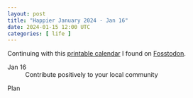 ```yaml
---
layout: post
title: "Happier January 2024 - Jan 16"
date: 2024-01-15 12:00 UTC
categories: [ life ]
---
```


Continuing with this [printable calendar] I found on [Fosstodon].

  [printable calendar]: https://actionforhappiness.org/sites/default/files/calendar_download/pdf/Jan%202024.pdf
  [Fosstodon]: https://fosstodon.org

<dl>
  <dt>Jan 16</dt>
  <dd>Contribute positively to your local community</dd>
</dl>

<dl>
  <dt>Plan</dt>
  <dd></dd>
</dl>
